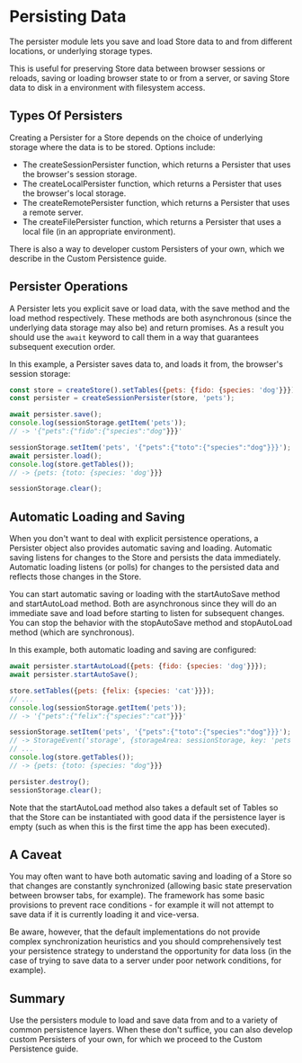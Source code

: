 # Persisting Data

The persister module lets you save and load Store data to and from different
locations, or underlying storage types.

This is useful for preserving Store data between browser sessions or reloads,
saving or loading browser state to or from a server, or saving Store data to
disk in a environment with filesystem access.

## Types Of Persisters

Creating a Persister for a Store depends on the choice of underlying storage
where the data is to be stored. Options include:

- The createSessionPersister function, which returns a Persister that uses the
  browser's session storage.
- The createLocalPersister function, which returns a Persister that uses the
  browser's local storage.
- The createRemotePersister function, which returns a Persister that uses a
  remote server.
- The createFilePersister function, which returns a Persister that uses a local
  file (in an appropriate environment).

There is also a way to developer custom Persisters of your own, which we
describe in the Custom Persistence guide.

## Persister Operations

A Persister lets you explicit save or load data, with the save method and the
load method respectively. These methods are both asynchronous (since the
underlying data storage may also be) and return promises. As a result you should
use the `await` keyword to call them in a way that guarantees subsequent
execution order.

In this example, a Persister saves data to, and loads it from, the browser's
session storage:

```js
const store = createStore().setTables({pets: {fido: {species: 'dog'}}});
const persister = createSessionPersister(store, 'pets');

await persister.save();
console.log(sessionStorage.getItem('pets'));
// -> '{"pets":{"fido":{"species":"dog"}}}'

sessionStorage.setItem('pets', '{"pets":{"toto":{"species":"dog"}}}');
await persister.load();
console.log(store.getTables());
// -> {pets: {toto: {species: 'dog'}}}

sessionStorage.clear();
```

## Automatic Loading and Saving

When you don't want to deal with explicit persistence operations, a Persister
object also provides automatic saving and loading. Automatic saving listens for
changes to the Store and persists the data immediately. Automatic loading
listens (or polls) for changes to the persisted data and reflects those changes
in the Store.

You can start automatic saving or loading with the startAutoSave method and
startAutoLoad method. Both are asynchronous since they will do an immediate save
and load before starting to listen for subsequent changes. You can stop the
behavior with the stopAutoSave method and stopAutoLoad method (which are
synchronous).

In this example, both automatic loading and saving are configured:

```js
await persister.startAutoLoad({pets: {fido: {species: 'dog'}}});
await persister.startAutoSave();

store.setTables({pets: {felix: {species: 'cat'}}});
// ...
console.log(sessionStorage.getItem('pets'));
// -> '{"pets":{"felix":{"species":"cat"}}}'

sessionStorage.setItem('pets', '{"pets":{"toto":{"species":"dog"}}}');
// -> StorageEvent('storage', {storageArea: sessionStorage, key: 'pets'})
// ...
console.log(store.getTables());
// -> {pets: {toto: {species: "dog"}}}

persister.destroy();
sessionStorage.clear();
```

Note that the startAutoLoad method also takes a default set of Tables so that
the Store can be instantiated with good data if the persistence layer is empty
(such as when this is the first time the app has been executed).

## A Caveat

You may often want to have both automatic saving and loading of a Store so that
changes are constantly synchronized (allowing basic state preservation between
browser tabs, for example). The framework has some basic provisions to prevent
race conditions - for example it will not attempt to save data if it is
currently loading it and vice-versa.

Be aware, however, that the default implementations do not provide complex
synchronization heuristics and you should comprehensively test your persistence
strategy to understand the opportunity for data loss (in the case of trying to
save data to a server under poor network conditions, for example).

## Summary

Use the persisters module to load and save data from and to a variety of common
persistence layers. When these don't suffice, you can also develop custom
Persisters of your own, for which we proceed to the Custom Persistence guide.
